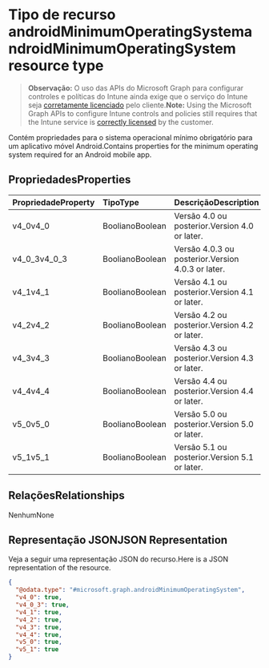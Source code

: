 # <a name="androidminimumoperatingsystem-resource-type"></a><span data-ttu-id="74a05-101">Tipo de recurso androidMinimumOperatingSystem</span><span class="sxs-lookup"><span data-stu-id="74a05-101">androidMinimumOperatingSystem resource type</span></span>

> <span data-ttu-id="74a05-102">**Observação:** O uso das APIs do Microsoft Graph para configurar controles e políticas do Intune ainda exige que o serviço do Intune seja [corretamente licenciado](https://go.microsoft.com/fwlink/?linkid=839381) pelo cliente.</span><span class="sxs-lookup"><span data-stu-id="74a05-102">**Note:** Using the Microsoft Graph APIs to configure Intune controls and policies still requires that the Intune service is [correctly licensed](https://go.microsoft.com/fwlink/?linkid=839381) by the customer.</span></span>

<span data-ttu-id="74a05-103">Contém propriedades para o sistema operacional mínimo obrigatório para um aplicativo móvel Android.</span><span class="sxs-lookup"><span data-stu-id="74a05-103">Contains properties for the minimum operating system required for an Android mobile app.</span></span>
## <a name="properties"></a><span data-ttu-id="74a05-104">Propriedades</span><span class="sxs-lookup"><span data-stu-id="74a05-104">Properties</span></span>
|<span data-ttu-id="74a05-105">Propriedade</span><span class="sxs-lookup"><span data-stu-id="74a05-105">Property</span></span>|<span data-ttu-id="74a05-106">Tipo</span><span class="sxs-lookup"><span data-stu-id="74a05-106">Type</span></span>|<span data-ttu-id="74a05-107">Descrição</span><span class="sxs-lookup"><span data-stu-id="74a05-107">Description</span></span>|
|:---|:---|:---|
|<span data-ttu-id="74a05-108">v4_0</span><span class="sxs-lookup"><span data-stu-id="74a05-108">v4_0</span></span>|<span data-ttu-id="74a05-109">Booliano</span><span class="sxs-lookup"><span data-stu-id="74a05-109">Boolean</span></span>|<span data-ttu-id="74a05-110">Versão 4.0 ou posterior.</span><span class="sxs-lookup"><span data-stu-id="74a05-110">Version 4.0 or later.</span></span>|
|<span data-ttu-id="74a05-111">v4_0_3</span><span class="sxs-lookup"><span data-stu-id="74a05-111">v4_0_3</span></span>|<span data-ttu-id="74a05-112">Booliano</span><span class="sxs-lookup"><span data-stu-id="74a05-112">Boolean</span></span>|<span data-ttu-id="74a05-113">Versão 4.0.3 ou posterior.</span><span class="sxs-lookup"><span data-stu-id="74a05-113">Version 4.0.3 or later.</span></span>|
|<span data-ttu-id="74a05-114">v4_1</span><span class="sxs-lookup"><span data-stu-id="74a05-114">v4_1</span></span>|<span data-ttu-id="74a05-115">Booliano</span><span class="sxs-lookup"><span data-stu-id="74a05-115">Boolean</span></span>|<span data-ttu-id="74a05-116">Versão 4.1 ou posterior.</span><span class="sxs-lookup"><span data-stu-id="74a05-116">Version 4.1 or later.</span></span>|
|<span data-ttu-id="74a05-117">v4_2</span><span class="sxs-lookup"><span data-stu-id="74a05-117">v4_2</span></span>|<span data-ttu-id="74a05-118">Booliano</span><span class="sxs-lookup"><span data-stu-id="74a05-118">Boolean</span></span>|<span data-ttu-id="74a05-119">Versão 4.2 ou posterior.</span><span class="sxs-lookup"><span data-stu-id="74a05-119">Version 4.2 or later.</span></span>|
|<span data-ttu-id="74a05-120">v4_3</span><span class="sxs-lookup"><span data-stu-id="74a05-120">v4_3</span></span>|<span data-ttu-id="74a05-121">Booliano</span><span class="sxs-lookup"><span data-stu-id="74a05-121">Boolean</span></span>|<span data-ttu-id="74a05-122">Versão 4.3 ou posterior.</span><span class="sxs-lookup"><span data-stu-id="74a05-122">Version 4.3 or later.</span></span>|
|<span data-ttu-id="74a05-123">v4_4</span><span class="sxs-lookup"><span data-stu-id="74a05-123">v4_4</span></span>|<span data-ttu-id="74a05-124">Booliano</span><span class="sxs-lookup"><span data-stu-id="74a05-124">Boolean</span></span>|<span data-ttu-id="74a05-125">Versão 4.4 ou posterior.</span><span class="sxs-lookup"><span data-stu-id="74a05-125">Version 4.4 or later.</span></span>|
|<span data-ttu-id="74a05-126">v5_0</span><span class="sxs-lookup"><span data-stu-id="74a05-126">v5_0</span></span>|<span data-ttu-id="74a05-127">Booliano</span><span class="sxs-lookup"><span data-stu-id="74a05-127">Boolean</span></span>|<span data-ttu-id="74a05-128">Versão 5.0 ou posterior.</span><span class="sxs-lookup"><span data-stu-id="74a05-128">Version 5.0 or later.</span></span>|
|<span data-ttu-id="74a05-129">v5_1</span><span class="sxs-lookup"><span data-stu-id="74a05-129">v5_1</span></span>|<span data-ttu-id="74a05-130">Booliano</span><span class="sxs-lookup"><span data-stu-id="74a05-130">Boolean</span></span>|<span data-ttu-id="74a05-131">Versão 5.1 ou posterior.</span><span class="sxs-lookup"><span data-stu-id="74a05-131">Version 5.1 or later.</span></span>|

## <a name="relationships"></a><span data-ttu-id="74a05-132">Relações</span><span class="sxs-lookup"><span data-stu-id="74a05-132">Relationships</span></span>
<span data-ttu-id="74a05-133">Nenhum</span><span class="sxs-lookup"><span data-stu-id="74a05-133">None</span></span>
## <a name="json-representation"></a><span data-ttu-id="74a05-134">Representação JSON</span><span class="sxs-lookup"><span data-stu-id="74a05-134">JSON Representation</span></span>
<span data-ttu-id="74a05-135">Veja a seguir uma representação JSON do recurso.</span><span class="sxs-lookup"><span data-stu-id="74a05-135">Here is a JSON representation of the resource.</span></span>
<!-- {
  "blockType": "resource",
  "@odata.type": "microsoft.graph.androidMinimumOperatingSystem"
}
-->
``` json
{
  "@odata.type": "#microsoft.graph.androidMinimumOperatingSystem",
  "v4_0": true,
  "v4_0_3": true,
  "v4_1": true,
  "v4_2": true,
  "v4_3": true,
  "v4_4": true,
  "v5_0": true,
  "v5_1": true
}
```



